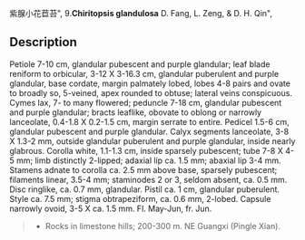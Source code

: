 紫腺小花苣苔",
9.**Chiritopsis glandulosa** D. Fang, L. Zeng, & D. H. Qin",

## Description
Petiole 7-10 cm, glandular pubescent and purple glandular; leaf blade reniform to orbicular, 3-12 X 3-16.3 cm, glandular puberulent and purple glandular, base cordate, margin palmately lobed, lobes 4-8 pairs and ovate to broadly so, 5-veined, apex rounded to obtuse; lateral veins conspicuous. Cymes lax, 7- to many flowered; peduncle 7-18 cm, glandular pubescent and purple glandular; bracts leaflike, obovate to oblong or narrowly lanceolate, 0.4-1.8 X 0.2-1.5 cm, margin serrate to entire. Pedicel 1.5-6 cm, glandular pubescent and purple glandular. Calyx segments lanceolate, 3-8 X 1.3-2 mm, outside glandular puberulent and purple glandular, inside nearly glabrous. Corolla white, 1.1-1.3 cm, inside sparsely pubescent; tube 7-8 X 4-5 mm; limb distinctly 2-lipped; adaxial lip ca. 1.5 mm; abaxial lip 3-4 mm. Stamens adnate to corolla ca. 2.5 mm above base, sparsely pubescent; filaments linear, 3.5-4 mm; staminodes 2 or 3, seldom absent, ca. 0.5 mm. Disc ringlike, ca. 0.7 mm, glandular. Pistil ca. 1 cm, glandular puberulent. Style ca. 7.5 mm; stigma obtrapeziform, ca. 0.6 mm, 2-lobed. Capsule narrowly ovoid, 3-5 X ca. 1.5 mm. Fl. May-Jun, fr. Jun.

> * Rocks in limestone hills; 200-300 m. NE Guangxi (Pingle Xian).
